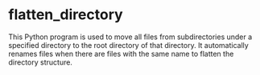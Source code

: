 # flatten_directory
This Python program is used to move all files from subdirectories under a specified directory to the root directory of that directory. It automatically renames files when there are files with the same name to flatten the directory structure.
